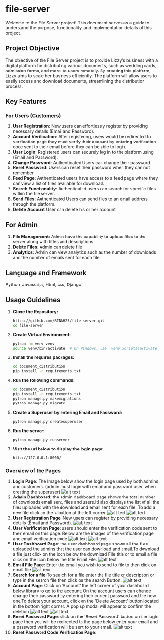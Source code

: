 # file-server
Welcome to the File Server project! This document serves as a guide to understand the purpose, functionality, and implementation details of this project.

## Project Objective
The objective of the File Server project is to provide Lizzy's business with a digital platform for distributing various documents, such as wedding cards, admission forms, and more, to users remotely. By creating this platform, Lizzy aims to scale her business efficiently. The platform will allow users to easily access and download documents, streamlining the distribution process.

## Key Features
### For Users (Customers)
1. **User Registration**: New users can effortlessly register by providing necessary details (Email and Password).
2. **Account Verification**: After registering, users would be redirected to verification page they must verify their account by entering verification code sent to their email before they can be able to login.
3. **User Login**: Registered  users can securely log in to the platform using (Email and Password).
4. **Change Password**: Authenticated Users can change their password.
5. **Reset Password**: Users can reset their password when they can not remember
6. **Feed Page**: Authenticated users have access to a feed page where they can view a list of files available for download.
7. **Search Functionality**: Authenticated users can search for specific files within the file server.
8. **Send Files**: Authenticated Users can send files to an email address through the platform.
9. **Delete Account** User can delete his or her account


## For Admin
1. **File Management**: Admin have the capability to upload files to the server along with titles and descriptions.
2. **Delete Files**: Admin can delete file 
3. **Analytics**: Admin can view analytics such as the number of downloads and the number of emails sent for each file.

## Language and Framework
Python, 
Javascript,
Html,
css,
Django 
## Usage Guidelines
1. **Clone the Repository:**
   ```bash
   https://github.com/BINAH25/file-server.git
   cd file-server

2. **Create Virtual Environment:**
   ```bash
   python -m venv venv
   source venv/bin/activate  # On Windows, use `venv\Scripts\activate`

3. **Install the requires packages:**
   ```bash
   cd document_distribution
   pip install -r requirements.txt


4. **Run the following commands:**
   ```bash
   cd document_distribution
   pip install -r requirements.txt
   python manage.py makemigrations
   python manage.py migrate


5. **Create a Superuser by entering Email and Password:**
   ```bash
   python manage.py createsuperuser 

6. **Run the server:**
   ```bash
   python manage.py runserver

7. **Visit the url below to display the login page:**
   ```bash
   http://127.0.0.1:8000/


### Overview of the Pages
1. **Login Page**: The Image below show the login page used by both admins and customers. (admin must login with email and password used when creating the superuser) 
![alt text](image.png)
2. **Admin Dashboard**: the admin dashboard page shows the total number of downloads,email sent, files and users.Itl also displays the list of all the files uploaded with the download and email sent for each file. To add a new file click on the + button at the left corner
![alt text](image-1.png)
![alt text](image-10.png)
3. **User Registration Page**: New users can register by providing necessary details (Email and Password).
![alt text](image-2.png)
4. **User Verification Page**: users should enter the verification code sent to their email on this page. Below are the images of the verification page and email verification code
![alt text](image-3.png)
![alt text](image-4.png)
5. **User Dashboard Page**: the user dashboard page shows all the files uploaded the admins that the user can download and email.To download a file just click on the icon below the download File title or to email a file click on the icon below the title Email File.
![alt text](image-6.png)
6. **Email File Page**: Enter the email you wish to send to file to then click on email file 
![alt text](image-5.png)
7. **Search for a file**:To search for a file enter the file title or description or type in the search file then click on the search Button.
![alt text](image-7.png)
8. **Account Page**: Click on 'Account' the left corner of your dashboard below library to go to the account. On the account users can change change their password by entering their current password and the new one.To delete your account, click on the 'Delete Account' button located in the bottom right corner. A pop up modal will appear to confirm the deletion
![alt text](image-8.png)
![alt text](image-9.png)
9. **Reset Password Page**: click on the 'Reset Password' button on the login page then you will be redirected to the page below enter your email and a password verification will be sent to your email.
![alt text](image-11.png)
10. **Reset Password Code Verification Page**: